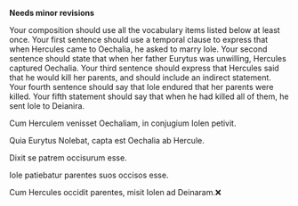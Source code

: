 **Needs minor revisions**

Your composition should use all the vocabulary items listed below at least once.
Your first sentence should use a temporal clause to express that when Hercules came to Oechalia, he asked to marry Iole.
Your second sentence should state that when her father Eurytus was unwilling, Hercules captured Oechalia.
Your third sentence should express that Hercules said that he would kill her parents, and should include an indirect statement.
Your fourth sentence should say that Iole endured that her parents were killed.
Your fifth statement should say that when he had killed all of them, he sent Iole to Deianira.



Cum Herculem venisset Oechaliam, in conjugium Iolen petivit. 

Quia Eurytus Nolebat, capta est Oechalia ab Hercule.

Dixit se patrem occisurum esse. 

Iole patiebatur parentes suos occisos esse. 

Cum Hercules occidit parentes, misit Iolen ad Deinaram.❌ 



